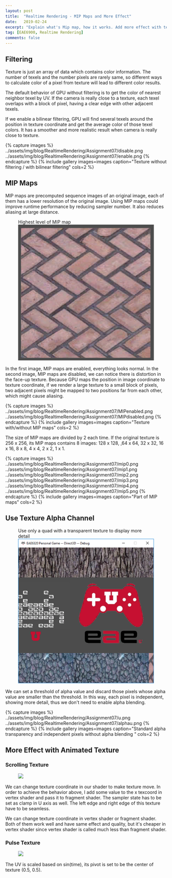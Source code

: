 ```yaml
---
layout: post
title:  "Realtime Rendering - MIP Maps and More Effect"
date:   2019-02-24
excerpt: "Explain what's Mip map, how it works. Add more effect with texture UV and alpha value."
tag: [EAE6900, Realtime Rendering]
comments: false
---
```


## Filtering
Texture is just an array of data which contains color information. The number of texels and the number pixels are rarely same, so different ways to calculate color of a pixel from texture will lead to different color results. 

The default behavior of GPU without filtering is to get the color of nearest neighbor texel by UV. If the camera is really close to a texture, each texel overlaps with a block of pixel, having a clear edge with other adjacent texels.

If we enable a bilinear filtering, GPU will find several texels around the position in texture coordinate and get the average color of those texel colors. It has a smoother and more realistic result when camera is really close to texture.

{% capture images %}
    ../assets/img/blog/RealtimeRendering/Assignment07/disable.png
    ../assets/img/blog/RealtimeRendering/Assignment07/enable.png
{% endcapture %}
{% include gallery images=images caption="Texture without filtering / with bilinear filtering" cols=2 %}


## MIP Maps
MIP maps are precomputed sequence images of an original image, each of them has a lower resolution of the original image. Using MIP maps could improve runtime performance by reducing sampler number. It also reduces aliasing at large distance.

<figure>
Highest level of MIP map
	<a href="../assets/img/blog/RealtimeRendering/Assignment07/highMIP.png"><img src="../assets/img/blog/RealtimeRendering/Assignment07/highMIP.png"></a>
</figure>

In the first image, MIP maps are enabled, everything looks normal. In the second image, MIP maps are disabled, we can notice there is distortion in the face-up texture. Because GPU maps the position in image coordinate to texture coordinate, if we render a large texture to a small block of pixels, two adjacent pixels might be mapped to two positions far from each other, which might cause aliasing. 

{% capture images %}
    ../assets/img/blog/RealtimeRendering/Assignment07/MIPenabled.png
    ../assets/img/blog/RealtimeRendering/Assignment07/MIPdisabled.png
{% endcapture %}
{% include gallery images=images caption="Texture with/without MIP maps" cols=2 %}

The size of MIP maps are divided by 2 each time. If the original texture is 256 x 256, its MIP maps contains 8 images:
128 x 128, ,64 x 64, 32 x 32, 16 x 16, 8 x 8, 4 x 4, 2 x 2, 1 x 1.

{% capture images %}
    ../assets/img/blog/RealtimeRendering/Assignment07/mip0.png
    ../assets/img/blog/RealtimeRendering/Assignment07/mip1.png
    ../assets/img/blog/RealtimeRendering/Assignment07/mip2.png
    ../assets/img/blog/RealtimeRendering/Assignment07/mip3.png
    ../assets/img/blog/RealtimeRendering/Assignment07/mip4.png
    ../assets/img/blog/RealtimeRendering/Assignment07/mip5.png
{% endcapture %}
{% include gallery images=images caption="Part of MIP maps" cols=2 %}


## Use Texture Alpha Channel

<figure>
Use only a quad with a transparent texture to display more detail
	<a href="../assets/img/blog/RealtimeRendering/Assignment07/1.png"><img src="../assets/img/blog/RealtimeRendering/Assignment07/1.png"></a>
</figure>

We can set a threshold of alpha value and discard those pixels whose alpha value are smaller than the threshold. In this way, each pixel is independent, showing more detail, thus we don't need to enable alpha blending. 

{% capture images %}
    ../assets/img/blog/RealtimeRendering/Assignment07/u.png
    ../assets/img/blog/RealtimeRendering/Assignment07/alphau.png
{% endcapture %}
{% include gallery images=images caption="Standard alpha transparency and independent pixels without alpha blending " cols=2 %}

## More Effect with Animated Texture

### Scrolling Texture
<figure>
	<a href="../assets/img/blog/RealtimeRendering/Assignment07/river.gif"><img src="../assets/img/blog/RealtimeRendering/Assignment07/river.gif"></a>
</figure>

We can change texture coordinate in our shader to make texture move. In order to achieve the behavior above, I add some value to the x texcoord in vertex shader and pass it to fragment shader. The sampler state has to be set as clamp in U axis as well. The left edge and right edge of this texture have to be seamless. 

We can change texture coordinate in vertex shader or fragment shader. Both of them work well and have same effect and quality, but it's cheaper in vertex shader since vertex shader is called much less than fragment shader.

### Pulse Texture
<figure>
	<a href="../assets/img/blog/RealtimeRendering/Assignment07/river.gif"><img src="../assets/img/blog/RealtimeRendering/Assignment07/pulse.gif"></a>
</figure>

The UV is scaled based on sin(time), its pivot is set to be the center of texture (0.5, 0.5).
